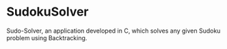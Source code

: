 # SudokuSolver
Sudo-Solver, an application developed in C, which solves any given Sudoku problem using Backtracking.
